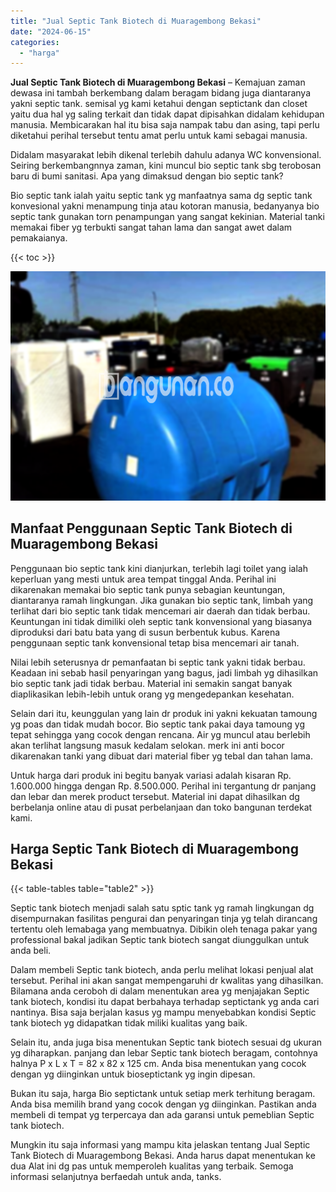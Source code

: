 ```yaml
---
title: "Jual Septic Tank Biotech di Muaragembong Bekasi"
date: "2024-06-15"
categories: 
  - "harga"
---
```


**Jual Septic Tank Biotech di Muaragembong Bekasi** – Kemajuan zaman dewasa ini tambah berkembang dalam beragam bidang juga diantaranya yakni septic tank. semisal yg kami ketahui dengan septictank dan closet yaitu dua hal yg saling terkait dan tidak dapat dipisahkan didalam kehidupan manusia. Membicarakan hal itu bisa saja nampak tabu dan asing, tapi perlu diketahui perihal tersebut tentu amat perlu untuk kami sebagai manusia.

Didalam masyarakat lebih dikenal terlebih dahulu adanya WC konvensional. Seiring berkembangnnya zaman, kini muncul bio septic tank sbg terobosan baru di bumi sanitasi. Apa yang dimaksud dengan bio septic tank?

Bio septic tank ialah yaitu septic tank yg manfaatnya sama dg septic tank konvesional yakni menampung tinja atau kotoran manusia, bedanyanya bio septic tank gunakan torn penampungan yang sangat kekinian. Material tanki memakai fiber yg terbukti sangat tahan lama dan sangat awet dalam pemakaianya.

{{< toc >}}

![Jual Septic Tank Biotech di Muaragembong Bekasi](/images/jual-bio-septictank-14.png)

## Manfaat Penggunaan Septic Tank Biotech di Muaragembong Bekasi

Penggunaan bio septic tank kini dianjurkan, terlebih lagi toilet yang ialah keperluan yang mesti untuk area tempat tinggal Anda. Perihal ini dikarenakan memakai bio septic tank punya sebagian keuntungan, diantaranya ramah lingkungan. Jika gunakan bio septic tank, limbah yang terlihat dari bio septic tank tidak mencemari air daerah dan tidak berbau. Keuntungan ini tidak dimiliki oleh septic tank konvensional yang biasanya diproduksi dari batu bata yang di susun berbentuk kubus. Karena penggunaan septic tank konvensional tetap bisa mencemari air tanah.

Nilai lebih seterusnya dr pemanfaatan bi septic tank yakni tidak berbau. Keadaan ini sebab hasil penyaringan yang bagus, jadi limbah yg dihasilkan bio septic tank jadi tidak berbau. Material ini semakin sangat banyak diaplikasikan lebih-lebih untuk orang yg mengedepankan kesehatan.

Selain dari itu, keunggulan yang lain dr produk ini yakni kekuatan tamoung yg poas dan tidak mudah bocor. Bio septic tank pakai daya tamoung yg tepat sehingga yang cocok dengan rencana. Air yg muncul atau berlebih akan terlihat langsung masuk kedalam selokan. merk ini anti bocor dikarenakan tanki yang dibuat dari material fiber yg tebal dan tahan lama.

Untuk harga dari produk ini begitu banyak variasi adalah kisaran Rp. 1.600.000 hingga dengan Rp. 8.500.000. Perihal ini tergantung dr panjang dan lebar dan merek product tersebut. Material ini dapat dihasilkan dg berbelanja online atau di pusat perbelanjaan dan toko bangunan terdekat kami.

## Harga Septic Tank Biotech di Muaragembong Bekasi

{{< table-tables table="table2" >}}

Septic tank biotech menjadi salah satu sptic tank yg ramah lingkungan dg disempurnakan fasilitas pengurai dan penyaringan tinja yg telah dirancang tertentu oleh lemabaga yang membuatnya. Dibikin oleh tenaga pakar yang professional bakal jadikan Septic tank biotech sangat diunggulkan untuk anda beli.

Dalam membeli Septic tank biotech, anda perlu melihat lokasi penjual alat tersebut. Perihal ini akan sangat mempengaruhi dr kwalitas yang dihasilkan. Bilamana anda ceroboh di dalam menentukan area yg menjajakan Septic tank biotech, kondisi itu dapat berbahaya terhadap septictank yg anda cari nantinya. Bisa saja berjalan kasus yg mampu menyebabkan kondisi Septic tank biotech yg didapatkan tidak miliki kualitas yang baik.

Selain itu, anda juga bisa menentukan Septic tank biotech sesuai dg ukuran yg diharapkan. panjang dan lebar Septic tank biotech beragam, contohnya halnya P x L x T = 82 x 82 x 125 cm. Anda bisa menentukan yang cocok dengan yg diinginkan untuk bioseptictank yg ingin dipesan.

Bukan itu saja, harga Bio septictank untuk setiap merk terhitung beragam. Anda bisa memilih brand yang cocok dengan yg diinginkan. Pastikan anda membeli di tempat yg terpercaya dan ada garansi untuk pemeblian Septic tank biotech.

Mungkin itu saja informasi yang mampu kita jelaskan tentang Jual Septic Tank Biotech di Muaragembong Bekasi. Anda harus dapat menentukan ke dua Alat ini dg pas untuk memperoleh kualitas yang terbaik. Semoga informasi selanjutnya berfaedah untuk anda, tanks.
